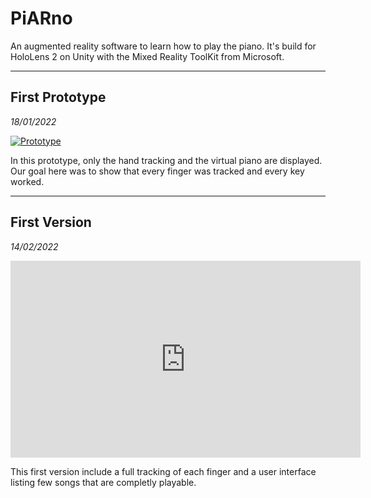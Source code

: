 # PiARno
An augmented reality software to learn how to play the piano. It's build for HoloLens 2 on Unity with the Mixed Reality ToolKit from Microsoft.

---

## First Prototype
*18/01/2022*


<a href="https://www.youtube.com/watch?v=yg-dM4ml83E&feature=youtu.be" title="Link Title"><img src="https://images-ext-2.discordapp.net/external/0Q5-0xEhmx43YXu6FmCoADWUG90nePEvVS58cx9otbg/https/i.ytimg.com/vi/yg-dM4ml83E/sddefault.jpg" alt="Prototype" /></a>

In this prototype, only the hand tracking and the virtual piano are displayed. Our goal here was to show that every finger was tracked and every key worked.

---

## First Version
*14/02/2022*

<iframe width="560" height="315" src="https://www.youtube.com/embed/5-f0WfrwTRU" title="YouTube video player" frameborder="0" allow="accelerometer; autoplay; clipboard-write; encrypted-media; gyroscope; picture-in-picture" allowfullscreen></iframe>

This first version include a full tracking of each finger and a user interface listing few songs that are completly playable.
